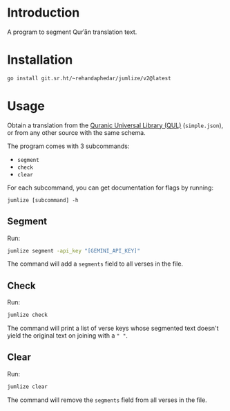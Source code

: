 # Introduction

A program to segment Qurʾān translation text.

# Installation

```sh
go install git.sr.ht/~rehandaphedar/jumlize/v2@latest
```

# Usage

Obtain a translation from the [Quranic Universal Library (QUL)](https://qul.tarteel.ai/resources/translation) (`simple.json`), or from any other source with the same schema.

The program comes with 3 subcommands:
- `segment`
- `check`
- `clear`

For each subcommand, you can get documentation for flags by running:

```
jumlize [subcommand] -h
```

## Segment

Run:

```sh
jumlize segment -api_key "[GEMINI_API_KEY]"
```

The command will add a `segments` field to all verses in the file.

## Check

Run:

```sh
jumlize check
```

The command will print a list of verse keys whose segmented text doesn't yield the original text on joining with a `" "`.

## Clear

Run:

```sh
jumlize clear
```

The command will remove the `segments` field from all verses in the file.
